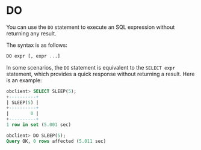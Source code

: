 # DO

You can use the `DO` statement to execute an SQL expression without returning any result.

The syntax is as follows:

```sql
DO expr [, expr ...]
```


In some scenarios, the `DO` statement is equivalent to the `SELECT expr` statement, which provides a quick response without returning a result. Here is an example:

```sql
obclient> SELECT SLEEP(5);
+----------+
| SLEEP(5) |
+----------+
|        0 |
+----------+
1 row in set (5.001 sec)

obclient> DO SLEEP(5);
Query OK, 0 rows affected (5.011 sec)
```
